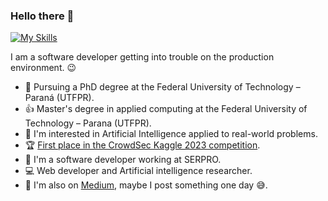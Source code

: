### Hello there :wave:

<!--
**Minoro/Minoro** is a ✨ _special_ ✨ repository because its `README.md` (this file) appears on your GitHub profile.

Here are some ideas to get you started:

- 🔭 I’m currently working on ...
- 🌱 I’m currently learning ...
- 👯 I’m looking to collaborate on ...
- 🤔 I’m looking for help with ...
- 💬 Ask me about ...
- 📫 How to reach me: ...
- 😄 Pronouns: ...
- ⚡ Fun fact: ...
-->

[![My Skills](https://skillicons.dev/icons?i=js,html,css,php,laravel,python,tensorflow,postgresql,linux)](https://skillicons.dev)

I am a software developer getting into trouble on the production environment. :wink:

- :seedling: Pursuing a PhD degree at the Federal University of Technology – Paraná (UTFPR).
- :thumbsup: Master's degree in applied computing at the Federal University of Technology – Parana (UTFPR).
- :telescope: I'm interested in Artificial Intelligence applied to real-world problems.
- :trophy: [First place in the CrowdSec Kaggle 2023 competition](https://twitter.com/Crowd_Security/status/1747212136604975525).
- :office: I'm a software developer working at SERPRO.
- :computer: Web developer and Artificial intelligence researcher.
- :floppy_disk: I'm also on [Medium](https://medium.com/@minoro), maybe I post something one day :sweat_smile:.

